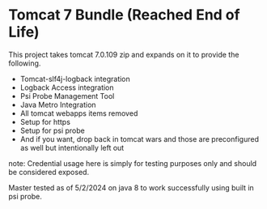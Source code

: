 Tomcat 7 Bundle (Reached End of Life)
=====================================

This project takes tomcat 7.0.109 zip and expands on it to provide the following.

- Tomcat-slf4j-logback integration
- Logback Access integration
- Psi Probe Management Tool
- Java Metro Integration
- All tomcat webapps items removed
- Setup for https
- Setup for psi probe
- And if you want, drop back in tomcat wars and those are preconfigured as well but intentionally left out

note: Credential usage here is simply for testing purposes only and should be considered exposed.

Master tested as of 5/2/2024 on java 8 to work successfully using built in psi probe.
